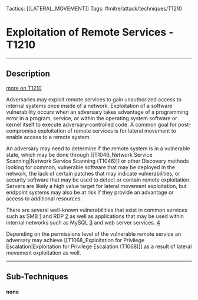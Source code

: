Tactics: [[LATERAL_MOVEMENT]]
Tags: #mitre/attack/techniques/T1210  

# Exploitation of Remote Services - T1210
---
## Description
[more on T1210](https://attack.mitre.org/techniques/T1210)

Adversaries may exploit remote services to gain unauthorized access to internal systems once inside of a network. Exploitation of a software vulnerability occurs when an adversary takes advantage of a programming error in a program, service, or within the operating system software or kernel itself to execute adversary-controlled code. A common goal for post-compromise exploitation of remote services is for lateral movement to enable access to a remote system.

An adversary may need to determine if the remote system is in a vulnerable state, which may be done through [[T1046_Network Service Scanning|Network Service Scanning (T1046)]] or other Discovery methods looking for common, vulnerable software that may be deployed in the network, the lack of certain patches that may indicate vulnerabilities, or security software that may be used to detect or contain remote exploitation. Servers are likely a high value target for lateral movement exploitation, but endpoint systems may also be at risk if they provide an advantage or access to additional resources.

There are several well-known vulnerabilities that exist in common services such as SMB [1](https://www.cisecurity.org/advisory/multiple-vulnerabilities-in-microsoft-windows-smb-server-could-allow-for-remote-code-execution/) and RDP [2](https://nvd.nist.gov/vuln/detail/CVE-2017-0176) as well as applications that may be used within internal networks such as MySQL [3](https://nvd.nist.gov/vuln/detail/CVE-2016-6662) and web server services. [4](https://nvd.nist.gov/vuln/detail/CVE-2014-7169)

Depending on the permissions level of the vulnerable remote service an adversary may achieve [[T1068_Exploitation for Privilege Escalation|Exploitation for Privilege Escalation (T1068)]] as a result of lateral movement exploitation as well.

---
## Sub-Techniques

#### none
